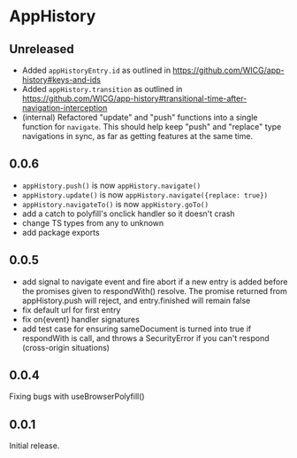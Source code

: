 # AppHistory

## Unreleased

- Added `appHistoryEntry.id` as outlined in https://github.com/WICG/app-history#keys-and-ids
- Added `appHistory.transition` as outlined in https://github.com/WICG/app-history#transitional-time-after-navigation-interception
- (internal) Refactored "update" and "push" functions into a single function for `navigate`. This should help keep "push" and "replace" type navigations in sync, as far as getting features at the same time.

## 0.0.6

- `appHistory.push()` is now `appHistory.navigate()`
- `appHistory.update()` is now `appHistory.navigate({replace: true})`
- `appHistory.navigateTo()` is now `appHistory.goTo()`
- add a catch to polyfill's onclick handler so it doesn't crash
- change TS types from any to unknown
- add package exports

## 0.0.5

- add signal to navigate event and fire abort if a new entry is added before the promises given to respondWith() resolve. The promise returned from appHistory.push will reject, and entry.finished will remain false
- fix default url for first entry
- fix on{event} handler signatures
- add test case for ensuring sameDocument is turned into true if respondWith is call, and throws a SecurityError if you can't respond (cross-origin situations)

## 0.0.4

Fixing bugs with useBrowserPolyfill()

## 0.0.1

Initial release.
